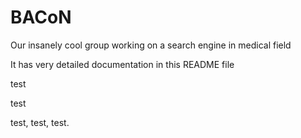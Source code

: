 # BACoN
Our insanely cool group working on a search engine in medical field 


It has very detailed documentation in this README file

test

test

test, test, test.
